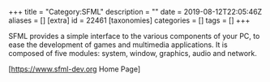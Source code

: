+++
title = "Category:SFML"
description = ""
date = 2019-08-12T22:05:46Z
aliases = []
[extra]
id = 22461
[taxonomies]
categories = []
tags = []
+++

SFML provides a simple interface to the various components of your PC, to ease the development of games and multimedia applications. It is composed of five modules: system, window, graphics, audio and network.

[https://www.sfml-dev.org Home Page]
